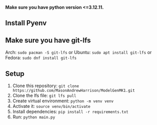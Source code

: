 **Make sure you have python version <=3.12.11.**
## Install Pyenv
## Make sure you have git-lfs
  Arch:
    `sudo pacman -S git-lfs`
  or
  Ubuntu:
   `sudo apt install git-lfs`
  or
  Fedora:
    `sudo dnf install git-lfs`
## Setup
1. Clone this repository: `git clone https://github.com/MasonAndrewHarrison/ModelGenMK1.git`
2. Clone the lfs file: `git lfs pull`
3. Create virtual environment: `python -m venv venv`
4. Activate it: `source venv/bin/activate`
5. Install dependencies: `pip install -r requirements.txt`
6. Run: `python main.py`
